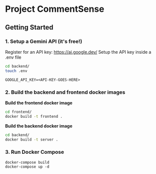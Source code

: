# Project CommentSense

## Getting Started

### 1. Setup a Gemini API (it's free!)
Register for an API key: https://ai.google.dev/
Setup the API key inside a .env file

```bash
cd backend/
touch .env
```

```.env
GOOGLE_API_KEY=<API-KEY-GOES-HERE>
```

### 2. Build the backend and frontend docker images
**Build the frontend docker image**
```bash
cd frontend/
docker build -t frontend .
```

**Build the backend docker image**
```bash
cd backend/
docker build -t server .
```

### 3. Run Docker Compose
```
docker-compose build
docker-compose up -d
```

## 